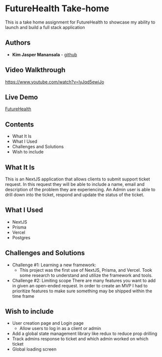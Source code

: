# FutureHealth Take-home

This is a take home assignment for FutureHealth to showcase my ability to launch and build a full stack application




## Authors

* **Kim Jasper Manansala** - [github](https://github.com/KimjManansala)

## Video Walkthrough
https://www.youtube.com/watch?v=lyJqd5ewiJo

Live Demo
---

[FutureHealth](https://future-health-take-home-p34ujt86l-kimjmanansala.vercel.app/)


Contents
--- 
* What It Is
* What I Used
* Challenges and Solutions
* Wish to include

What It Is
---
This is an NextJS application that allows clients to submit support ticket request. In this request they will be able to include a name, email and description of the problem they are experiencing.
An Admin user is able to drill down into the ticket, respond and update the status of the ticket.

What I Used
---
* NextJS  
* Prisma
* Vercel
* Postgres

Challenges and Solutions
---

* Challenge #1: Learning a new framework:
  * This project was the first use of NextJS, Prisma, and Vercel. Took some research to understand and utilize the framework and tools.
* Challenge #2: Limiting scope
  There are many features you want to add in given an open-ended request. In order to create an MVP I had to prioritize features to make sure something may be shipped within the time frame

  
Wish to include
--
* User creation page and Login page
  * Allow users to log in as a client or admin
* Add a global state management library like redux to reduce prop drilling
* Track admins response to ticket and which admin worked on which ticket
* Global loading screen




